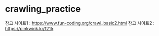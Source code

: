# crawling_practice

참고 사이트1 : https://www.fun-coding.org/crawl_basic2.html
참고 사이트2 : https://pinkwink.kr/1215
            
